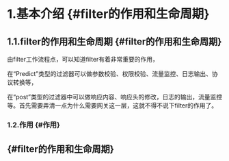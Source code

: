 # 1.基本介绍 {#filter的作用和生命周期}

## 1.1.filter的作用和生命周期 {#filter的作用和生命周期}

由filter工作流程点，可以知道filter有着非常重要的作用，

在“Predict”类型的过滤器可以做参数校验、权限校验、流量监控、日志输出、协议转换等，

在“post”类型的过滤器中可以做响应内容、响应头的修改，日志的输出，流量监控等。首先需要弄清一点为什么需要网关这一层，这就不得不说下filter的作用了。

### 1.2.作用 {#作用}

##  {#filter的作用和生命周期}



